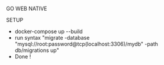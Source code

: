 GO WEB NATIVE

SETUP 
- docker-compose up --build
- run syntax "migrate -database "mysql://root:password@tcp(localhost:3306)/mydb" -path db/migrations up"
- Done !
